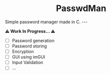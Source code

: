 <h1 align="center"> <b>PasswdMan</b> </h1>
Simple password manager made in C.
---

**⚠️ Work In Progress... ⚠️**
<!-- Some Goals for the Project. -->
- [ ] Password generation
- [ ] Password storing
- [ ] Encryption
- [ ] GUI using imGUI
- [ ] Input Validation
- [ ] ...
